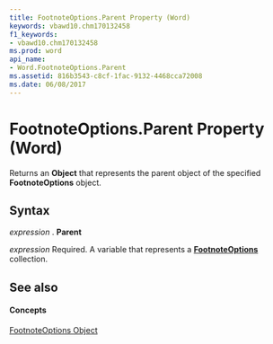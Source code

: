 ```yaml
---
title: FootnoteOptions.Parent Property (Word)
keywords: vbawd10.chm170132458
f1_keywords:
- vbawd10.chm170132458
ms.prod: word
api_name:
- Word.FootnoteOptions.Parent
ms.assetid: 816b3543-c8cf-1fac-9132-4468cca72008
ms.date: 06/08/2017
---
```



# FootnoteOptions.Parent Property (Word)

Returns an  **Object** that represents the parent object of the specified **FootnoteOptions** object.


## Syntax

 _expression_ . **Parent**

 _expression_ Required. A variable that represents a **[FootnoteOptions](Word.FootnoteOptions.md)** collection.


## See also


#### Concepts


[FootnoteOptions Object](Word.FootnoteOptions.md)

